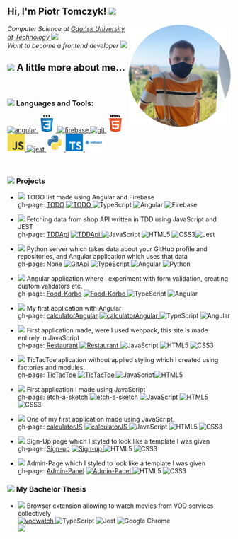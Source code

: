<h2> Hi, I'm Piotr Tomczyk! <img src="https://media.giphy.com/media/mGcNjsfWAjY5AEZNw6/giphy.gif" width="50"></h2>
<img align='right' src="./images/photo1.png" width="230">
<p><em>Computer Science at <a href="https://pg.edu.pl/en">Gdańsk University of Technology </a><img src="https://cdn.7tv.app/emote/60d118bcf8badfb1f96b5db6/4x" width="30">
</br>Want to become a frontend developer <img src="https://cdn.discordapp.com/emojis/664855542451273779.gif?size=96&quality=lossless" width="30"> 
</em></p>
<h2> <img src="https://static-cdn.jtvnw.net/emoticons/v2/emotesv2_2ed82c2412e4441da691775bb8df4fb1/default/dark/1.0" width="30"> A little more about me... </h2>
</br>
<h3 align="left"> <img src="https://static-cdn.jtvnw.net/emoticons/v2/emotesv2_a6924028fc8c476d986950cebce8bb1e/default/dark/1.0" width="30"> Languages and Tools:</h3>
<p align="left"> <a href="https://angular.io" target="_blank" rel="noreferrer"> <img src="https://angular.io/assets/images/logos/angular/angular.svg" alt="angular" width="40" height="40"/> </a> <a href="https://www.w3schools.com/css/" target="_blank" rel="noreferrer"> <img src="https://raw.githubusercontent.com/devicons/devicon/master/icons/css3/css3-original-wordmark.svg" alt="css3" width="40" height="40"/> </a> <a href="https://firebase.google.com/" target="_blank" rel="noreferrer"> <img src="https://www.vectorlogo.zone/logos/firebase/firebase-icon.svg" alt="firebase" width="40" height="40"/> </a> <a href="https://git-scm.com/" target="_blank" rel="noreferrer"> <img src="https://www.vectorlogo.zone/logos/git-scm/git-scm-icon.svg" alt="git" width="40" height="40"/> </a> <a href="https://www.w3.org/html/" target="_blank" rel="noreferrer"> <img src="https://raw.githubusercontent.com/devicons/devicon/master/icons/html5/html5-original-wordmark.svg" alt="html5" width="40" height="40"/> </a> <a href="https://developer.mozilla.org/en-US/docs/Web/JavaScript" target="_blank" rel="noreferrer"> <img src="https://raw.githubusercontent.com/devicons/devicon/master/icons/javascript/javascript-original.svg" alt="javascript" width="40" height="40"/> </a> <a href="https://jestjs.io" target="_blank" rel="noreferrer"> <img src="https://www.vectorlogo.zone/logos/jestjsio/jestjsio-icon.svg" alt="jest" width="40" height="40"/> </a> <a href="https://www.python.org" target="_blank" rel="noreferrer"> <img src="https://raw.githubusercontent.com/devicons/devicon/master/icons/python/python-original.svg" alt="python" width="40" height="40"/> </a> <a href="https://www.typescriptlang.org/" target="_blank" rel="noreferrer"> <img src="https://raw.githubusercontent.com/devicons/devicon/master/icons/typescript/typescript-original.svg" alt="typescript" width="40" height="40"/> </a> <a href="https://webpack.js.org" target="_blank" rel="noreferrer"> <img src="https://raw.githubusercontent.com/devicons/devicon/d00d0969292a6569d45b06d3f350f463a0107b0d/icons/webpack/webpack-original-wordmark.svg" alt="webpack" width="40" height="40"/> </a> </p>
</br>
<h3> <img src="https://static-cdn.jtvnw.net/emoticons/v2/emotesv2_ecbb658b08e04de8a1ef1e032abb54d2/default/dark/1.0" width="30"> Projects </h3>

- <img src="https://static-cdn.jtvnw.net/emoticons/v2/305997628/default/dark/1.0" width="30"> TODO list made using Angular and Firebase </br>gh-page: [TODO](https://piotr-tomczyk.github.io/TODO)
  <a href="https://github.com/piotr-tomczyk/TODO" target="_blank" rel="noreferrer"> <img src="https://badgen.net/badge/GITHUB/TODO/00000?icon=github" alt="TODO"/> </a>![TypeScript](https://img.shields.io/badge/typescript-%23007ACC.svg?style=for-the-badge&logo=typescript&logoColor=white) ![Angular](https://img.shields.io/badge/angular-%23DD0031.svg?style=for-the-badge&logo=angular&logoColor=white) ![Firebase](https://img.shields.io/badge/firebase-%23039BE5.svg?style=for-the-badge&logo=firebase)

- <img src="https://static-cdn.jtvnw.net/emoticons/v2/305997628/default/dark/1.0" width="30"> Fetching data from shop API written in TDD using JavaScript and JEST </br>gh-page: [TDDApi](https://piotr-tomczyk.github.io/TDDApi)
  <a href="https://github.com/piotr-tomczyk/TDDApi" target="_blank" rel="noreferrer"> <img src="https://badgen.net/badge/GITHUB/TDDApi/00000?icon=github" alt="TDDApi"/> </a> ![JavaScript](https://img.shields.io/badge/javascript-%23323330.svg?style=for-the-badge&logo=javascript&logoColor=%23F7DF1E) ![HTML5](https://img.shields.io/badge/html5-%23E34F26.svg?style=for-the-badge&logo=html5&logoColor=white) ![CSS3](https://img.shields.io/badge/css3-%231572B6.svg?style=for-the-badge&logo=css3&logoColor=white)![Jest](https://img.shields.io/badge/-jest-%23C21325?style=for-the-badge&logo=jest&logoColor=white)

- <img src="https://static-cdn.jtvnw.net/emoticons/v2/305997628/default/dark/1.0"> Python server which takes data about your GitHub profile and repositories, and Angular application which uses that data </br>gh-page: None
  <a href="https://github.com/piotr-tomczyk/GitApi" target="_blank" rel="noreferrer"> <img src="https://badgen.net/badge/GITHUB/GitApi/00000?icon=github" alt="GitApi"/> </a> ![TypeScript](https://img.shields.io/badge/typescript-%23007ACC.svg?style=for-the-badge&logo=typescript&logoColor=white) ![Angular](https://img.shields.io/badge/angular-%23DD0031.svg?style=for-the-badge&logo=angular&logoColor=white) ![Python](https://img.shields.io/badge/python-3670A0?style=for-the-badge&logo=python&logoColor=ffdd54)
- <img src="https://static-cdn.jtvnw.net/emoticons/v2/305997628/default/dark/1.0"> Angular application where I experiment with form validation, creating custom validators etc. </br>gh-page: [Food-Korbo](https://piotr-tomczyk.github.io/FoodKorbo)
  <a href="https://github.com/piotr-tomczyk/Food-Korbo" target="_blank" rel="noreferrer"> <img src="https://badgen.net/badge/GITHUB/Food-Korbo/00000?icon=github" alt="Food-Korbo"/> </a> ![TypeScript](https://img.shields.io/badge/typescript-%23007ACC.svg?style=for-the-badge&logo=typescript&logoColor=white) ![Angular](https://img.shields.io/badge/angular-%23DD0031.svg?style=for-the-badge&logo=angular&logoColor=white)

- <img src="https://static-cdn.jtvnw.net/emoticons/v2/305997628/default/dark/1.0"> My first application with Angular </br>gh-page: [calculatorAngular](https://piotr-tomczyk.github.io/calculatorAngular)
  <a href="https://github.com/piotr-tomczyk/calculatorAngular" target="_blank" rel="noreferrer"> <img src="https://badgen.net/badge/GITHUB/calculatorAngular/00000?icon=github" alt="calculatorAngular"/> </a> ![TypeScript](https://img.shields.io/badge/typescript-%23007ACC.svg?style=for-the-badge&logo=typescript&logoColor=white) ![Angular](https://img.shields.io/badge/angular-%23DD0031.svg?style=for-the-badge&logo=angular&logoColor=white)

- <img src="https://static-cdn.jtvnw.net/emoticons/v2/305997628/default/dark/1.0"> First application made, were I used webpack, this site is made entirely in JavaScript </br>gh-page: [Restaurant](https://piotr-tomczyk.github.io/Restaurant)
  <a href="https://github.com/piotr-tomczyk/Restaurant" target="_blank" rel="noreferrer"> <img src="https://badgen.net/badge/GITHUB/Restaurant/00000?icon=github" alt="Restaurant"/> </a> ![JavaScript](https://img.shields.io/badge/javascript-%23323330.svg?style=for-the-badge&logo=javascript&logoColor=%23F7DF1E) ![HTML5](https://img.shields.io/badge/html5-%23E34F26.svg?style=for-the-badge&logo=html5&logoColor=white) ![CSS3](https://img.shields.io/badge/css3-%231572B6.svg?style=for-the-badge&logo=css3&logoColor=white)
- <img src="https://static-cdn.jtvnw.net/emoticons/v2/305997628/default/dark/1.0"> TicTacToe aplication without applied styling which I created using factories and modules. </br>gh-page: [TicTacToe](https://piotr-tomczyk.github.io/TicTacToe)
  <a href="https://github.com/piotr-tomczyk/TicTacToe" target="_blank" rel="noreferrer"> <img src="https://badgen.net/badge/GITHUB/TicTacToe/00000?icon=github" alt="TicTacToe"/> </a> ![JavaScript](https://img.shields.io/badge/javascript-%23323330.svg?style=for-the-badge&logo=javascript&logoColor=%23F7DF1E)![HTML5](https://img.shields.io/badge/html5-%23E34F26.svg?style=for-the-badge&logo=html5&logoColor=white)
- <img src="https://static-cdn.jtvnw.net/emoticons/v2/305997628/default/dark/1.0"> First application I made using JavaScript </br>gh-page: [etch-a-sketch](https://piotr-tomczyk.github.io/etch-a-sketch)
  <a href="https://github.com/piotr-tomczyk/etch-a-sketch" target="_blank" rel="noreferrer"> <img src="https://badgen.net/badge/GITHUB/etch-a-sketch/00000?icon=github" alt="etch-a-sketch"/> </a> ![JavaScript](https://img.shields.io/badge/javascript-%23323330.svg?style=for-the-badge&logo=javascript&logoColor=%23F7DF1E) ![HTML5](https://img.shields.io/badge/html5-%23E34F26.svg?style=for-the-badge&logo=html5&logoColor=white) ![CSS3](https://img.shields.io/badge/css3-%231572B6.svg?style=for-the-badge&logo=css3&logoColor=white)
- <img src="https://static-cdn.jtvnw.net/emoticons/v2/305997628/default/dark/1.0"> One of my first application made using JavaScript. </br>gh-page: [calculatorJS](https://piotr-tomczyk.github.io/calculatorJS)
  <a href="https://github.com/piotr-tomczyk/calculatorJS" target="_blank" rel="noreferrer"> <img src="https://badgen.net/badge/GITHUB/calculatorJS/00000?icon=github" alt="calculatorJS"/> </a> ![JavaScript](https://img.shields.io/badge/javascript-%23323330.svg?style=for-the-badge&logo=javascript&logoColor=%23F7DF1E) ![HTML5](https://img.shields.io/badge/html5-%23E34F26.svg?style=for-the-badge&logo=html5&logoColor=white) ![CSS3](https://img.shields.io/badge/css3-%231572B6.svg?style=for-the-badge&logo=css3&logoColor=white)
- <img src="https://static-cdn.jtvnw.net/emoticons/v2/305997628/default/dark/1.0"> Sign-Up page which I styled to look like a template I was given </br>gh-page: [Sign-up](https://piotr-tomczyk.github.io/Sign-up)
  <a href="https://github.com/piotr-tomczyk/Sign-up" target="_blank" rel="noreferrer"> <img src="https://badgen.net/badge/GITHUB/Sign-up/00000?icon=github" alt="Sign-up"/> </a> ![HTML5](https://img.shields.io/badge/html5-%23E34F26.svg?style=for-the-badge&logo=html5&logoColor=white) ![CSS3](https://img.shields.io/badge/css3-%231572B6.svg?style=for-the-badge&logo=css3&logoColor=white)
- <img src="https://static-cdn.jtvnw.net/emoticons/v2/305997628/default/dark/1.0"> Admin-Page which I styled to look like a template I was given </br>gh-page: [Admin-Panel](https://piotr-tomczyk.github.io/Admin-Panel/)
  <a href="https://github.com/piotr-tomczyk/Admin-Panel" target="_blank" rel="noreferrer"> <img src="https://badgen.net/badge/GITHUB/Admin-Panel/00000?icon=github" alt="Admin-Panel"/> </a> ![HTML5](https://img.shields.io/badge/html5-%23E34F26.svg?style=for-the-badge&logo=html5&logoColor=white) ![CSS3](https://img.shields.io/badge/css3-%231572B6.svg?style=for-the-badge&logo=css3&logoColor=white)

<h3 align="left"> <img src="https://static-cdn.jtvnw.net/emoticons/v2/305882753/default/dark/1.0"> My Bachelor Thesis</h3>

- <img src="https://static-cdn.jtvnw.net/emoticons/v2/305997628/default/dark/1.0"> Browser extension allowing to watch movies from VOD services collectively </br>
  <a href="https://github.com/vodwatch" target="_blank" rel="noreferrer"> <img src="https://badgen.net/badge/GITHUB/vodwatch/00000?icon=github" alt="vodwatch"/> </a>
  ![TypeScript](https://img.shields.io/badge/typescript-%23007ACC.svg?style=for-the-badge&logo=typescript&logoColor=white)
  ![Jest](https://img.shields.io/badge/-jest-%23C21325?style=for-the-badge&logo=jest&logoColor=white) ![Google Chrome](https://img.shields.io/badge/Google%20Chrome-4285F4?style=for-the-badge&logo=GoogleChrome&logoColor=white)
  </br>
  <img src="https://github-readme-stats.vercel.app/api/top-langs/?username=piotr-tomczyk&layout=compact">
